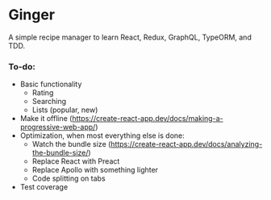 # Ginger

A simple recipe manager to learn React, Redux, GraphQL, TypeORM, and TDD.

### To-do:

- Basic functionality
  - Rating
  - Searching
  - Lists (popular, new)
- Make it offline (https://create-react-app.dev/docs/making-a-progressive-web-app/)
- Optimization, when most everything else is done:
  - Watch the bundle size (https://create-react-app.dev/docs/analyzing-the-bundle-size/)
  - Replace React with Preact
  - Replace Apollo with something lighter
  - Code splitting on tabs
- Test coverage
